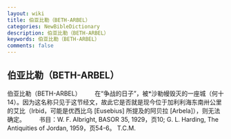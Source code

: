 ```yaml
---
layout: wiki
title: 伯亚比勒（BETH-ARBEL）
categories: NewBibleDictionary
description: 伯亚比勒（BETH-ARBEL）
keywords: 伯亚比勒（BETH-ARBEL）
comments: false
---
```


## 伯亚比勒（BETH-ARBEL）



伯亚比勒（BETH-ARBEL）
　　在“争战的日子”，被*沙勒幔毁灭的一座城（何十14）。因为这名称只见于这节经文，故此它是否就是现今位于加利利海东南卅公里的艾比（Irbid，可能是优西比乌 [Eusebius] 所提及的阿贝拉 [Arbela]），则无法确定。
　　书目：W. F. Albright, BASOR 35, 1929，页10; G. L. Harding, The Antiquities of Jordan, 1959，页54-6。
T.C.M.



